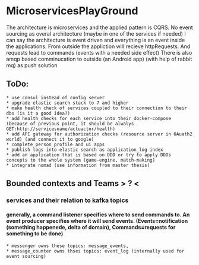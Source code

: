 # MicroservicesPlayGround
The architecture is microservices and the applied pattern is CQRS. No event sourcing as overal architecture (maybe in one of the services if needed) 
I can say the architecture is event driven and everything is an event inside the applications. From outside the appliction will recieve httpRequests. And requests lead to commands (events with a needed side effect)
There is also amqp based comminucation to outside (an Android app) (with help of rabbit mq) as push solution 

## ToDo:
	* use consul instead of config server
    * upgrade elastic search stack to 7 and higher
    * make health check of services coupled to their connection to their dbs (is it a good idea?)
    * add health checks for each service into their docker-compose (because of previous point, it should be alwalys GET:http://servicesname/actuactor/health)
    * add API gateway for authorization checks (resource server in OAuath2 world) (and connect it to google)
    * complete person_profile and ui apps
    * publish logs into elastic search as application_log index
    * add an application that is based on DDD or try to apply DDDs concepts to the whole system (game-engine, match-making)
	* integrate nomad (use information from master thesis)
## Bounded contexts and Teams > ? <

### services and their relation to kafka topics
#### generally, a command listener specifies where to send commands to. An event producer specifies where it will send events. (Events=notification (something happenede, delta of domain), Commands=requests for something to be done)
    * messenger owns these topics: message_events,
    * message_counter owns thses topics: event_log (internally used for event sourcing)
